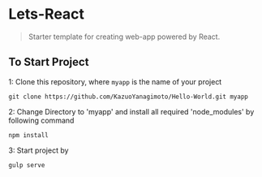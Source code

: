 # Lets-React
> Starter template for creating web-app powered by React. 

## To Start Project
1: Clone this repository, where `myapp` is the name of your project

```shell
git clone https://github.com/KazuoYanagimoto/Hello-World.git myapp
```

2: Change Directory to 'myapp' and install all required 'node_modules' by following command

```shell
npm install
```

3: Start project by

```shell
gulp serve
```